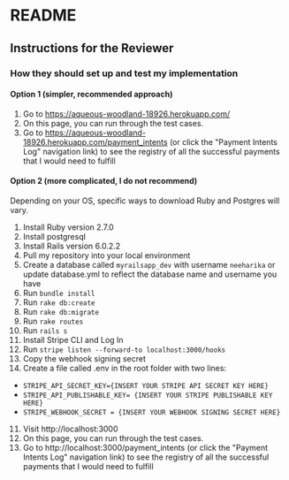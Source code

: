 # README

## Instructions for the Reviewer
### How they should set up and test my implementation

#### Option 1 (simpler, recommended approach)
1. Go to https://aqueous-woodland-18926.herokuapp.com/
2. On this page, you can run through the test cases.
3. Go to https://aqueous-woodland-18926.herokuapp.com/payment_intents (or click the "Payment Intents Log" navigation link) to see the registry of all the successful payments that I would need to fulfill

#### Option 2 (more complicated, I do not recommend)
Depending on your OS, specific ways to download Ruby and Postgres will vary. 
1. Install Ruby version 2.7.0
2. Install postgresql
3. Install Rails version 6.0.2.2
4. Pull my repository into your local environment
5. Create a database called `myrailsapp_dev` with username `neeharika` or update database.yml to reflect the database name and username you have
6. Run `bundle install`
7. Run `rake db:create`
8. Run `rake db:migrate`
9. Run `rake routes`
10. Run `rails s`
11. Install Stripe CLI and Log In
12. Run `stripe listen --forward-to localhost:3000/hooks`
14. Copy the webhook signing secret
11. Create a file called .env in the root folder with two lines:
  * `STRIPE_API_SECRET_KEY={INSERT YOUR STRIPE API SECRET KEY HERE}`
  * `STRIPE_API_PUBLISHABLE_KEY= {INSERT YOUR STRIPE PUBLISHABLE KEY HERE}`
  * `STRIPE_WEBHOOK_SECRET = {INSERT YOUR WEBHOOK SIGNING SECRET HERE}`
11. Visit http://localhost:3000
12. On this page, you can run through the test cases.
13. Go to http://localhost:3000/payment_intents (or click the "Payment Intents Log" navigation link) to see the registry of all the successful payments that I would need to fulfill
